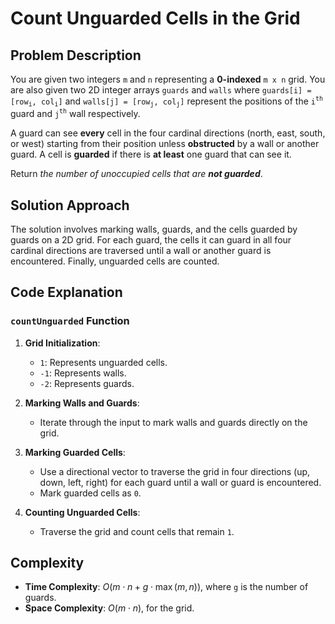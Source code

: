 # Count Unguarded Cells in the Grid

## Problem Description

You are given two integers `m` and `n` representing a **0-indexed** `m x n` grid. You are also given two 2D integer arrays `guards` and `walls` where `guards[i] = [row`<sub>`i`</sub>`, col`<sub>`i`</sub>`]` and `walls[j] = [row`<sub>`j`</sub>`, col`<sub>`j`</sub>`]` represent the positions of the `i`<sup>`th`</sup> guard and `j`<sup>`th`</sup> wall respectively.

A guard can see **every** cell in the four cardinal directions (north, east, south, or west) starting from their position unless **obstructed** by a wall or another guard. A cell is **guarded** if there is **at least** one guard that can see it.

Return *the number of unoccupied cells that are **not guarded***.

## Solution Approach

The solution involves marking walls, guards, and the cells guarded by guards on a 2D grid. For each guard, the cells it can guard in all four cardinal directions are traversed until a wall or another guard is encountered. Finally, unguarded cells are counted.

## Code Explanation

### `countUnguarded` Function

1. **Grid Initialization**:
   - `1`: Represents unguarded cells.
   - `-1`: Represents walls.
   - `-2`: Represents guards.

2. **Marking Walls and Guards**:
   - Iterate through the input to mark walls and guards directly on the grid.

3. **Marking Guarded Cells**:
   - Use a directional vector to traverse the grid in four directions (up, down, left, right) for each guard until a wall or guard is encountered.
   - Mark guarded cells as `0`.

4. **Counting Unguarded Cells**:
   - Traverse the grid and count cells that remain `1`.

## Complexity

- **Time Complexity**: $O(m \cdot n + g \cdot \max(m, n))$, where `g` is the number of guards.
- **Space Complexity**: $O(m \cdot n)$, for the grid.
